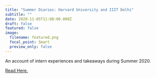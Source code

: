 ```yaml
---
title: "Summer Diaries: Harvard University and IIIT Delhi"
subtitle: ""
date: 2020-11-05T11:08:00.000Z
draft: false
featured: false
image:
  filename: featured.png
  focal_point: Smart
  preview_only: false
---
```

An account of intern experiences and takeaways during Summer 2020. 

[Read Here. ](http://watchout.iitr.ac.in/2020/11/summer-diaries-harvard-university-and-iiit-delhi?fbclid=IwAR2DMDyCfxoNTsSgZ9auZJvZGJRbjznAIunAgU1Qi6APd--Im_9EpT22CeQ)